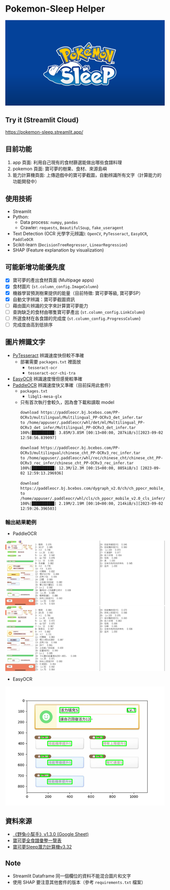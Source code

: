 # Pokemon-Sleep Helper

![pokemon_sleep](img/pokemon_sleep.png)

## Try it (Streamlit Cloud)
https://pokemon-sleep.streamlit.app/

## 目前功能
1. app 頁面: 利用自己現有的食材篩選能做出哪些食譜料理
2. pokemon 頁面: 寶可夢的樹果、食材、來源島嶼
3. 能力計算機頁面: 上傳遊戲中的寶可夢截圖，自動辨識所有文字（計算能力的功能開發中）

## 使用技術
- Streamlit
- Python:
  - Data process: `numpy`, `pandas`
  - Crawler: `requests`, `BeautifulSoup`, `fake_useragent`
- Text Detection (OCR 光學字元辨識): `OpenCV`, `PyTesseract`, `EasyOCR`, `PaddleOCR`
- Scikit-learn (`DecisionTreeRegressor`, `LinearRegression`)
- SHAP (Feature explanation by visualization)

## 可能新增功能優先度
- [x] 寶可夢的產出食材頁面 (Multipage apps)
- [x] 食材圖片 (`st.column_config.ImageColumn`)
- [x] 機器學習預測樹果提供的能量（目前特徵: 寶可夢等級, 寶可夢SP）
- [x] 自動文字辨識：寶可夢截圖資訊
- [ ] 藉由圖片辨識的文字來計算寶可夢能力
- [ ] 查詢缺乏的食材由哪隻寶可夢產出 (`st.column_config.LinkColumn`)
- [ ] 所選食材在各食譜的完成度 (`st.column_config.ProgressColumn`)
- [ ] 完成度由高到低排序

## 圖片辨識文字

- [PyTesseract](https://github.com/madmaze/pytesseract) 辨識速度快但較不準確
  - 部署需要 `packages.txt` 裡面放
    -  `tesseract-ocr`
    -  `tesseract-ocr-chi-tra`
- [EasyOCR](https://github.com/JaidedAI/EasyOCR) 辨識速度慢但感覺較準確
- [PaddleOCR](https://github.com/PaddlePaddle/PaddleOCR) 辨識速度快又準確（目前採用此套件）
  - `packages.txt`
    - `libgl1-mesa-glx`
  - 只有首次執行會較久，因為會下載和讀取 model
    ```
    download https://paddleocr.bj.bcebos.com/PP-OCRv3/multilingual/Multilingual_PP-OCRv3_det_infer.tar 
    to /home/appuser/.paddleocr/whl/det/ml/Multilingual_PP-OCRv3_det_infer/Multilingual_PP-OCRv3_det_infer.tar
    100%|██████████| 3.85M/3.85M [00:13<00:00, 287kiB/s][2023-09-02 12:58:56.839097]  

    download https://paddleocr.bj.bcebos.com/PP-OCRv3/multilingual/chinese_cht_PP-OCRv3_rec_infer.tar 
    to /home/appuser/.paddleocr/whl/rec/chinese_cht/chinese_cht_PP-OCRv3_rec_infer/chinese_cht_PP-OCRv3_rec_infer.tar
    100%|██████████| 12.3M/12.3M [00:15<00:00, 805kiB/s] [2023-09-02 12:59:13.296936] 

    download https://paddleocr.bj.bcebos.com/dygraph_v2.0/ch/ch_ppocr_mobile_v2.0_cls_infer.tar 
    to /home/appuser/.paddleocr/whl/cls/ch_ppocr_mobile_v2.0_cls_infer/ch_ppocr_mobile_v2.0_cls_infer.tar
    100%|██████████| 2.19M/2.19M [00:10<00:00, 214kiB/s][2023-09-02 12:59:26.396503]  
    ```

### 輸出結果範例

- PaddleOCR

![paddleOCR result](img/result_paddleOCR/result.jpg)
![paddleOCR result1](img/result_paddleOCR/result1.jpg)

- EasyOCR

![out_box](img/out_box.png)

## 資料來源

- [《野兔小幫手》v1.3.0 (Google Sheet)](https://docs.google.com/spreadsheets/d/18aAHjg762T29F74yo8axDVFO09swCa7nUp_eTZ51ZAc/edit#gid=439534137)
- [寶可夢全食譜彙整一覽表](https://pinogamer.com/16427)
- [寶可夢Sleep潛力計算機v3.32](https://forum.gamer.com.tw/C.php?bsn=36685&snA=913&tnum=185)


## Note
- Streamlit Dataframe 同一個欄位的資料不能混合圖片和文字
- 使用 SHAP 要注意其他套件的版本（參考 `requirements.txt` 檔案）

